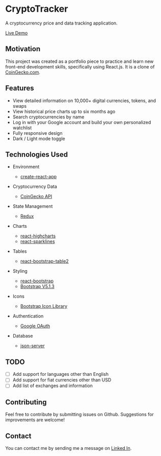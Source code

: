 # CryptoTracker
A cryptocurrency price and data tracking application.<br/>

[Live Demo](https://ungerecht-crypto-tracker.herokuapp.com/)

## Motivation

This project was created as a portfolio piece to practice and learn new front-end development skills, specifically using React.js. It is a clone of [CoinGecko.com](https://coingecko.com).

## Features
- View detailed information on 10,000+ digital currencies, tokens, and swaps
- View historical price charts up to six months ago
- Search cryptocurrencies by name
- Log in with your Google account and build your own personalized watchlist
- Fully responsive design
- Dark / Light mode toggle

## Technologies Used
- Environment
  - [create-react-app](https://github.com/facebook/create-react-app)

- Cryptocurrency Data
  - [CoinGecko API](https://www.coingecko.com/en/api)

- State Management
  - [Redux](https://redux.js.org/)

- Charts
  - [react-highcharts](https://github.com/kirjs/react-highcharts)
  - [react-sparklines](https://github.com/borisyankov/react-sparklines)

- Tables
  - [react-bootstrap-table2](https://github.com/react-bootstrap-table/react-bootstrap-table2)

- Styling
  - [react-bootstrap](https://react-bootstrap.github.io/)
  - [Bootstrap V5.1.3](https://getbootstrap.com/)

- Icons
  - [Bootstrap Icon Library](https://icons.getbootstrap.com/)

- Authentication
  - [Google OAuth](https://developers.google.com/identity/protocols/oauth2)

- Database
  - [json-server](https://github.com/typicode/json-server)

## TODO
- [ ] Add support for languages other than English
- [ ] Add support for fiat currencies other than USD
- [ ] Add list of exchanges and information

## Contributing
Feel free to contribute by submitting issues on Github. Suggestions for improvements are welcome!

## Contact
You can contact me by sending me a message on [Linked In](https://www.linkedin.com/in/kevin-ungerecht-228610123).
